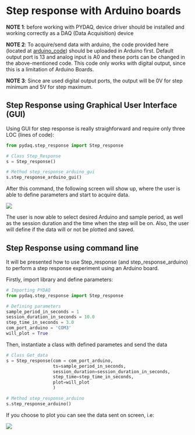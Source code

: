 # Step response with Arduino boards

**NOTE 1**: before working with PYDAQ, device driver should be installed and working correctly as a DAQ (Data Acquisition) device

**NOTE 2**: To acquire/send data with arduino, the code provided here (located at [arduino_code](https://github.com/samirmartins/pydaq/tree/main/pydaq/arduino_code)) 
should be uploaded in Arduino first. Default output port is 13 and analog input is A0 and 
these ports can be changed in the above-mentioned code.
This code only works with digital output, since this is a limitation of Arduino Boards.

**NOTE 3**: Since are used digital output ports, the output will be
0V for step minimum and 5V for step maximum. 

## Step Response using Graphical User Interface (GUI)

Using GUI for step response is really straighforward and require only 
three LOC (lines of code):

```python
from pydaq.step_response import Step_response

# Class Step_Response
s = Step_response()

# Method step_response_arduino_gui
s.step_response_arduino_gui()
```

After this command, the following screen will show up, where the 
user is able to define parameters and start to acquire data.

![](/img/step_response_arduino_gui.png)

The user is now able to select desired Arduino and sample period, as well as 
the session duration and the time when the step will be on. 
Also, the user will define if the data will or not be plotted
and saved. 

## Step Response using command line

It will be presented how to use Step_response (and step_response_arduino) to 
perform a step response experiment using an Arduino board. 

Firstly, import library and define parameters: 

```python
# Importing PYDAQ
from pydaq.step_response import Step_response

# Defining parameters
sample_period_in_seconds = 1
session_duration_in_seconds = 10.0
step_time_in_seconds = 3.0
com_port_arduino = 'COM3'
will_plot = True
```

Then, instantiate a class with defined parametes and send the data

```python
# Class Get_data
s = Step_response(com = com_port_arduino, 
                  ts=sample_period_in_seconds, 
                  session_duration=session_duration_in_seconds, 
                  step_time=step_time_in_seconds, 
                  plot=will_plot
                  )

# Method step_response_arduino
s.step_response_arduino()
```

If you choose to plot you can see the data sent on screen, i.e:

![](/img/step_response_arduino.png)
